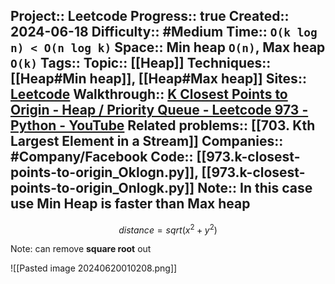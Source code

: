Project:: Leetcode
Progress:: true
Created:: 2024-06-18
Difficulty:: #Medium 
Time:: `O(k log n) < O(n log k)`
Space:: Min heap `O(n)`, Max heap `O(k)`
Tags:: 
Topic:: [[Heap]]
Techniques:: [[Heap#Min heap]], [[Heap#Max heap]] 
Sites:: [Leetcode](https://leetcode.com/problems/k-closest-points-to-origin/description/)
Walkthrough:: [K Closest Points to Origin - Heap / Priority Queue - Leetcode 973 - Python - YouTube](https://www.youtube.com/watch?v=rI2EBUEMfTk)
Related problems:: [[703. Kth Largest Element in a Stream]]
Companies:: #Company/Facebook
Code:: [[973.k-closest-points-to-origin_Oklogn.py]], [[973.k-closest-points-to-origin_Onlogk.py]]
Note:: In this case use Min Heap is faster than Max heap
---

$$
distance = sqrt(x^2 + y^2)
$$

Note: can remove **square root** out


![[Pasted image 20240620010208.png]]
